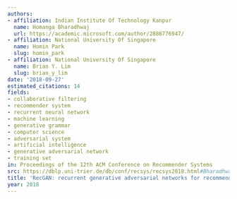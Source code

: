 ```yaml
---
authors:
- affiliation: Indian Institute Of Technology Kanpur
  name: Homanga Bharadhwaj
  url: https://academic.microsoft.com/author/2886776947/
- affiliation: National University Of Singapore
  name: Homin Park
  slug: homin_park
- affiliation: National University Of Singapore
  name: Brian Y. Lim
  slug: brian_y_lim
date: '2018-09-27'
estimated_citations: 14
fields:
- collaborative filtering
- recommender system
- recurrent neural network
- machine learning
- generative grammar
- computer science
- adversarial system
- artificial intelligence
- generative adversarial network
- training set
in: Proceedings of the 12th ACM Conference on Recommender Systems
src: https://dblp.uni-trier.de/db/conf/recsys/recsys2018.html#BharadhwajPL18
title: 'RecGAN: recurrent generative adversarial networks for recommendation systems'
year: 2018
---
```

